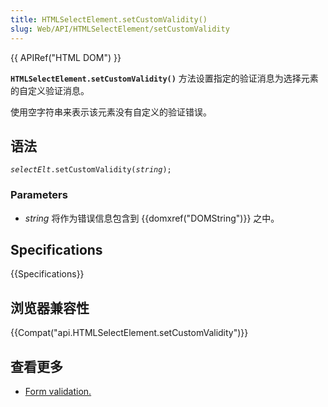 ```yaml
---
title: HTMLSelectElement.setCustomValidity()
slug: Web/API/HTMLSelectElement/setCustomValidity
---
```

<div>{{ APIRef("HTML DOM") }}</div>

<p><code><strong>HTMLSelectElement.setCustomValidity()</strong></code> 方法设置指定的验证消息为选择元素的自定义验证消息。</p>

<p>使用空字符串来表示该元素没有自定义的验证错误。</p>

<h2 id="语法">语法</h2>

<pre class="brush: js"><code class="language-html"><em>selectElt</em>.setCustomValidity(<em>string</em>);</code></pre>

<h3 id="Parameters">Parameters</h3>

<ul>
 <li><em>string</em> 将作为错误信息包含到 {{domxref("DOMString")}} 之中。</li>
</ul>

<h2 id="Specifications">Specifications</h2>

{{Specifications}}

<h2 id="浏览器兼容性">浏览器兼容性</h2>

{{Compat("api.HTMLSelectElement.setCustomValidity")}}

<h2 id="查看更多">查看更多</h2>

<ul>
 <li><a href="/en-US/docs/Web/Guide/HTML/HTML5/Constraint_validation">Form validation.</a></li>
</ul>
